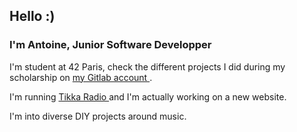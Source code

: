 ## Hello :)

### I'm Antoine, Junior Software Developper

I'm student at 42 Paris, check the different projects I did during my scholarship on <!-- GitLab -->
   <a href="https://gitlab.com/guildfordia" target="_blank" rel="noreferrer">
      my Gitlab account
   </a>.
   
I'm running <a href="https://tikka.live" target="_blank" rel="noreferrer">
      Tikka Radio
   </a> and I'm actually working on a new website.
   
I'm into diverse DIY projects around music.
